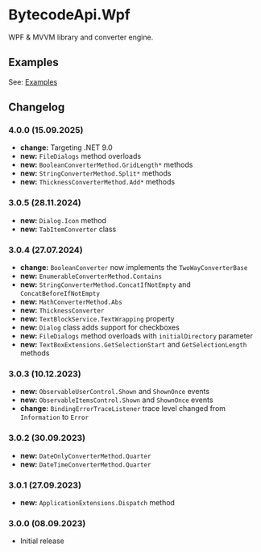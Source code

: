 # BytecodeApi.Wpf

WPF & MVVM library and converter engine.

## Examples

See: [Examples](https://github.com/bytecode77/bytecode-api/blob/master/BytecodeApi.Wpf/README.md)

## Changelog

### 4.0.0 (15.09.2025)

* **change:** Targeting .NET 9.0
* **new:** `FileDialogs` method overloads
* **new:** `BooleanConverterMethod.GridLength*` methods
* **new:** `StringConverterMethod.Split*` methods
* **new:** `ThicknessConverterMethod.Add*` methods

### 3.0.5 (28.11.2024)

* **new:** `Dialog.Icon` method
* **new:** `TabItemConverter` class

### 3.0.4 (27.07.2024)

* **change:** `BooleanConverter` now implements the `TwoWayConverterBase`
* **new:** `EnumerableConverterMethod.Contains`
* **new:** `StringConverterMethod.ConcatIfNotEmpty` and `ConcatBeforeIfNotEmpty`
* **new:** `MathConverterMethod.Abs`
* **new:** `ThicknessConverter`
* **new:** `TextBlockService.TextWrapping` property
* **new:** `Dialog` class adds support for checkboxes
* **new:** `FileDialogs` method overloads with `initialDirectory` parameter
* **new:** `TextBoxExtensions.GetSelectionStart` and `GetSelectionLength` methods

### 3.0.3 (10.12.2023)

* **new:** `ObservableUserControl.Shown` and `ShownOnce` events
* **new:** `ObservableItemsControl.Shown` and `ShownOnce` events
* **change:** `BindingErrorTraceListener` trace level changed from `Information` to `Error`

### 3.0.2 (30.09.2023)

* **new:** `DateOnlyConverterMethod.Quarter`
* **new:** `DateTimeConverterMethod.Quarter`

### 3.0.1 (27.09.2023)

* **new:** `ApplicationExtensions.Dispatch` method

### 3.0.0 (08.09.2023)

* Initial release